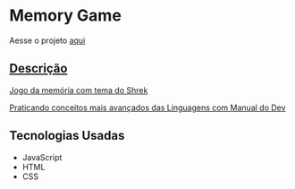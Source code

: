 # Memory Game

<p>Aesse o projeto  <a href="https://natanignacioalves.github.io/memory-game/" target="_blank" class="externo">aqui</p>

<h2>Descrição</h2>

<p> Jogo da memória com tema do Shrek  </p>
<p>Praticando conceitos mais avançados das Linguagens com <a href="https://www.youtube.com/c/ManualdoDev">Manual do Dev </a>  </p>

<h2>Tecnologias Usadas</h2>

<ul>
  <li>JavaScript</li> 
  <li> HTML</li>
  <li> CSS</li>
</ul>
             
